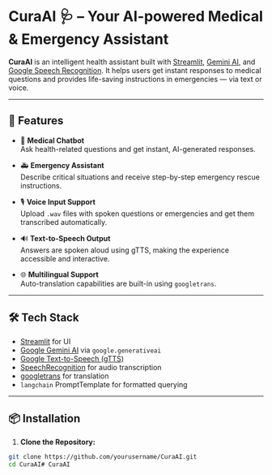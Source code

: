 # CuraAI 🩺 – Your AI-powered Medical & Emergency Assistant

**CuraAI** is an intelligent health assistant built with [Streamlit](https://streamlit.io/), [Gemini AI](https://deepmind.google/technologies/gemini/), and [Google Speech Recognition](https://pypi.org/project/SpeechRecognition/). It helps users get instant responses to medical questions and provides life-saving instructions in emergencies — via text or voice.

---

## 🚀 Features

- 💬 **Medical Chatbot**  
  Ask health-related questions and get instant, AI-generated responses.

- 🚑 **Emergency Assistant**  
  Describe critical situations and receive step-by-step emergency rescue instructions.

- 🎙️ **Voice Input Support**  
  Upload `.wav` files with spoken questions or emergencies and get them transcribed automatically.

- 🔊 **Text-to-Speech Output**  
  Answers are spoken aloud using gTTS, making the experience accessible and interactive.

- 🌐 **Multilingual Support**  
  Auto-translation capabilities are built-in using `googletrans`.

---

## 🛠️ Tech Stack

- [Streamlit](https://streamlit.io/) for UI
- [Google Gemini AI](https://deepmind.google/technologies/gemini/) via `google.generativeai`
- [Google Text-to-Speech (gTTS)](https://pypi.org/project/gTTS/)
- [SpeechRecognition](https://pypi.org/project/SpeechRecognition/) for audio transcription
- [googletrans](https://pypi.org/project/googletrans/) for translation
- `langchain` PromptTemplate for formatted querying

---

## 📦 Installation

1. **Clone the Repository:**

```bash
git clone https://github.com/yourusername/CuraAI.git
cd CuraAI# CuraAI

